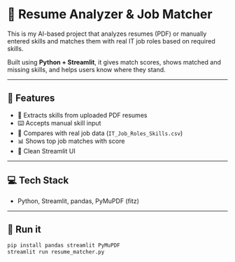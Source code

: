 # 📄 Resume Analyzer & Job Matcher

This is my AI-based project that analyzes resumes (PDF) or manually entered skills and matches them with real IT job roles based on required skills.

Built using **Python + Streamlit**, it gives match scores, shows matched and missing skills, and helps users know where they stand.

---

## 🔧 Features

- 📄 Extracts skills from uploaded PDF resumes
- ⌨️ Accepts manual skill input
- 🧠 Compares with real job data (`IT_Job_Roles_Skills.csv`)
- 📊 Shows top job matches with score
- 🧾 Clean Streamlit UI

---

## 💻 Tech Stack

- Python, Streamlit, pandas, PyMuPDF (fitz)

---

## 🚀 Run it

```bash
pip install pandas streamlit PyMuPDF
streamlit run resume_matcher.py

